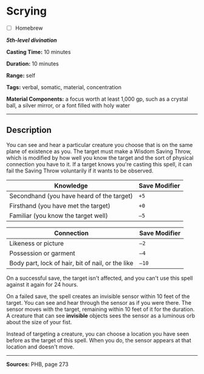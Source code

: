 # Scrying

- [ ] Homebrew

***5th-level divination***

**Casting Time:** 10 minutes

**Duration:** 10 minutes

**Range:** self

**Tags:** verbal, somatic, material, concentration

**Material Components:** a focus worth at least 1,000 gp, such as a crystal ball, a silver mirror, or a font filled with holy water

---

## Description
You can see and hear a particular creature you choose that is on the same plane of existence as you.
The target must make a Wisdom Saving Throw, which is modified by how well you know the target and the sort of physical connection you have to it.
If a target knows you're casting this spell, it can fail the Saving Throw voluntarily if it wants to be observed.

| Knowledge                                 | Save Modifier |
|-------------------------------------------|---------------|
| Secondhand (you have heard of the target) | `+5`          |
| Firsthand (you have met the target)       | `+0`          |
| Familiar (you know the target well)       | `–5`          |

| Connection                                        | Save Modifier |
|---------------------------------------------------|---------------|
| Likeness or picture                               | `–2`          |
| Possession or garment                             | `–4`          |
| Body part, lock of hair, bit of nail, or the like | `–10`         |

On a successful save, the target isn't affected, and you can't use this spell against it again for 24 hours.

On a failed save, the spell creates an invisible sensor within 10 feet of the target.
You can see and hear through the sensor as if you were there.
The sensor moves with the target, remaining within 10 feet of it for the duration.
A creature that can see **invisible** objects sees the sensor as a luminous orb about the size of your fist.

Instead of targeting a creature, you can choose a location you have seen before as the target of this spell.
When you do, the sensor appears at that location and doesn't move.

---

**Sources:** PHB, page 273
